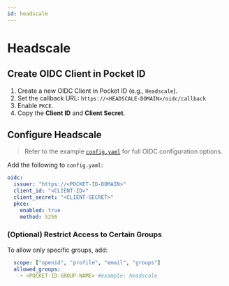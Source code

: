 ```yaml
---
id: headscale
---
```

# Headscale

## Create OIDC Client in Pocket ID
1. Create a new OIDC Client in Pocket ID (e.g., `Headscale`).
2. Set the callback URL:  `https://<HEADSCALE-DOMAIN>/oidc/callback`
3. Enable `PKCE`.
4. Copy the **Client ID** and **Client Secret**.

## Configure Headscale
> Refer to the example [`config.yaml`](https://github.com/juanfont/headscale/blob/main/config-example.yaml) for full OIDC configuration options.

Add the following to `config.yaml`:

```yaml
oidc:
  issuer: "https://<POCKET-ID-DOMAIN>"
  client_id: "<CLIENT-ID>"
  client_secret: "<CLIENT-SECRET>"
  pkce:
    enabled: true
    method: S256
```

### (Optional) Restrict Access to Certain Groups
To allow only specific groups, add:

```yaml
  scope: ["openid", "profile", "email", "groups"]
  allowed_groups:
    - <POCKET-ID-GROUP-NAME> #example: headscale 
```

